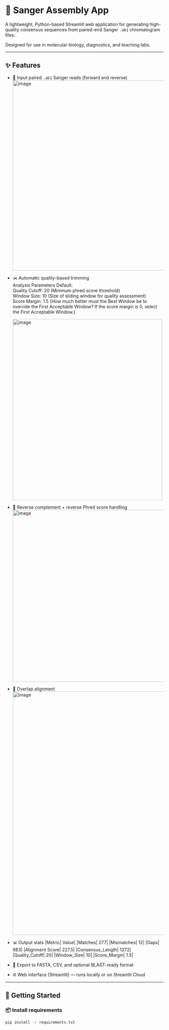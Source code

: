 # 🔬 Sanger Assembly App

A lightweight, Python-based Streamlit web application for generating high-quality consensus sequences from paired-end Sanger `.ab1` chromatogram files.

Designed for use in molecular biology, diagnostics, and teaching labs.

---

## ✨ Features

- 🧬 Input paired `.ab1` Sanger reads (forward and reverse)
  <img width="1225" height="603" alt="image" src="https://github.com/user-attachments/assets/b0f24f27-62cc-409e-a171-4df269c2c16b" />
- ✂️ Automatic quality-based trimming\
  Analysis Parameters Default:\
  Quality Cutoff: 20 (Minimum phred score threshold)\
  Window Size: 10 (Size of sliding window for quality assessment)\
  Score Margin: 1.5 (How much better must the Best Window be to override the First Acceptable Window? If the score margin is 0, select the First Acceptable Window.)
  
  <img width="475" height="574" alt="image" src="https://github.com/user-attachments/assets/727d5460-36fa-44b8-aa01-5240f01a7d39" />
- 🔁 Reverse complement + reverse Phred score handling
  <img width="1202" height="545" alt="image" src="https://github.com/user-attachments/assets/35dfe479-0a69-47d1-89c2-8d9266e9af70" />
- 🧩 Overlap alignment
  <img width="1384" height="772" alt="image" src="https://github.com/user-attachments/assets/67a26a61-6645-4c57-bb95-c121f34e248d" />
- 📊 Output stats
  |Metric|  Value|
  |Matches|  277|
  |Mismatches|  12|
  |Gaps|  983|
  |Alignment Score|  227.5|
  |Consensus_Length|  1272|
  |Quality_Cutoff|  20|
  |Window_Size|  10|
  |Score_Margin|  1.5|

- 💾 Export to FASTA, CSV, and optional BLAST-ready format
- 🌐 Web interface (Streamlit) — runs locally or on Streamlit Cloud

---

## 🚀 Getting Started

### 📦 Install requirements

```bash
pip install -r requirements.txt
